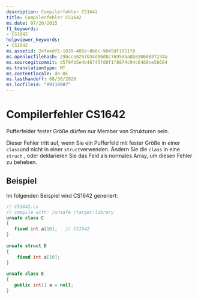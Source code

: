 ```yaml
---
description: Compilerfehler CS1642
title: Compilerfehler CS1642
ms.date: 07/20/2015
f1_keywords:
- CS1642
helpviewer_keywords:
- CS1642
ms.assetid: 2efeedf1-1839-485d-8b8c-9045df1951f0
ms.openlocfilehash: 29bcce0257034d80d8c769585a8b83060887234a
ms.sourcegitcommit: d579fb5e4b46745fd0f1f8874c94c6469ce58604
ms.translationtype: MT
ms.contentlocale: de-DE
ms.lasthandoff: 08/30/2020
ms.locfileid: "89118987"
---
```

# <a name="compiler-error-cs1642"></a>Compilerfehler CS1642
Pufferfelder fester Größe dürfen nur Member von Strukturen sein.  
  
 Dieser Fehler tritt auf, wenn Sie ein Pufferfeld mit fester Größe in einer `class`und nicht in einer `struct`verwenden. Ändern Sie die `class` in eine `struct` , oder deklarieren Sie das Feld als normales Array, um diesen Fehler zu beheben.  
  
## <a name="example"></a>Beispiel  
 Im folgenden Beispiel wird CS1642 generiert:  
  
```csharp  
// CS1642.cs  
// compile with: /unsafe /target:library  
unsafe class C  
{  
   fixed int a[10];   // CS1642  
}  
  
unsafe struct D  
{  
    fixed int a[10];  
}  
  
unsafe class E  
{  
   public int[] a = null;  
}  
```
